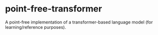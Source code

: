 # point-free-transformer
A point-free implementation of a transformer-based language model (for learning/reference purposes).
